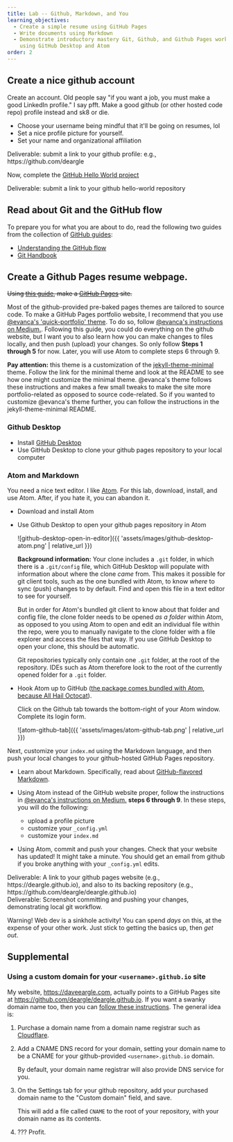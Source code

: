 ```yaml
---
title: Lab -- Github, Markdown, and You
learning_objectives:
  - Create a simple resume using GitHub Pages
  - Write documents using Markdown
  - Demonstrate introductory mastery Git, Github, and Github Pages workflow
    using GitHub Desktop and Atom
order: 2
---
```


## Create a nice github account

Create an account. Old people say "if you want a job, you must make a good
LinkedIn profile." I say pfft. Make a good github
(or other hosted code repo) profile instead and sk8 or die.

* Choose your username being mindful that it'll be going on resumes, lol
* Set a nice profile picture for yourself.
* Set your name and organizational affiliation

<div class='alert alert-deliverable'>
Deliverable: submit a link to your github profile: e.g., https://github.com/deargle
</div>

Now, complete the [GitHub Hello World project](https://guides.github.com/activities/hello-world/)

<div class='alert alert-deliverable'>
Deliverable: submit a link to your github hello-world repository
</div>

## Read about Git and the GitHub flow

To prepare you for what you are about to do, read the following two guides from the collection of [GitHub guides](https://guides.github.com/):

* [Understanding the GitHub flow](https://guides.github.com/introduction/flow/)
* [Git Handbook](https://guides.github.com/introduction/git-handbook/)

## Create a Github Pages resume webpage.

~~Using [this guide](https://guides.github.com/features/pages/), make a [GitHub Pages](https://pages.github.com/) site.~~

Most of the github-provided pre-baked pages themes are tailored to source code. To make a GitHub Pages portfolio website,
I recommend that you use [@evanca's 'quick-portfolio' theme](https://github.com/evanca/quick-portfolio). To do so,
follow [@evanca's instructions on Medium.](https://blog.usejournal.com/set-up-your-portfolio-website-in-less-than-10-minutes-with-github-pages-d0efa8ff56fd). Following this guide, you could do everything on the github website, but I want you to also learn
how you can make changes to files locally, and then push (upload) your changes. So only follow **Steps 1 through 5** for now.
Later, you will use Atom to complete steps 6 through 9.

**Pay attention:** this theme is a customization of the [jekyll-theme-minimal](https://github.com/pages-themes/minimal) theme.
Follow the link for the minimal theme and look at the README to see how one might customize the minimal
theme. @evanca's theme follows these instructions and makes a few small tweaks to make the site more portfolio-related
as opposed to source code-related. So if you wanted to customize @evanca's theme further, you can follow the instructions
in the jekyll-theme-minimal README.

### Github Desktop

* Install [GitHub Desktop](https://desktop.github.com/)
* Use GitHub Desktop to clone your github pages repository to your local computer

### Atom and Markdown

You need a nice text editor. I like [Atom](https://atom.io/). For this
lab, download, install, and use Atom. After, if you hate it, you can abandon it.

* Download and install Atom
* Use Github Desktop to open your github pages repository in Atom

  ![github-desktop-open-in-editor]({{ 'assets/images/github-desktop-atom.png' | relative_url }})

  **Background information:** Your clone includes a `.git` folder, in which there is a `.git/config` file, which
  GitHub Desktop will populate with information about where the clone _came_ from.
  This makes it possible for git client tools, such as the one bundled with Atom,
  to know _where_ to sync (push) changes to by default. Find and open this file in
  a text editor to see for yourself.

  But in order for Atom's
  bundled git client to know about that folder and config file, the clone folder needs to be
  opened _as a folder_ within Atom, as opposed to you using Atom to open and edit an
  individual file within the repo, were you to manually navigate to the clone folder
  with a file explorer and access the files that way. If you use GitHub Desktop
  to open your clone, this should be automatic.

  Git repositories typically only contain one `.git` folder, at the root of the
  repository. IDEs such as Atom therefore look to the root of the currently opened
  folder for a `.git` folder.

* Hook Atom up to GitHub ([the package comes bundled with Atom, because All Hail Octocat](https://github.atom.io/)).

  Click on the Github tab towards the bottom-right of your Atom window. Complete its
  login form.

  ![atom-github-tab]({{ 'assets/images/atom-github-tab.png' | relative_url }})

Next, customize your `index.md` using the Markdown language, and then push your
local changes to your github-hosted GitHub Pages repository.

* Learn about Markdown. Specifically, read about [GitHub-flavored Markdown](https://guides.github.com/features/mastering-markdown/).

* Using Atom instead of the GitHub website proper, follow the instructions in
  [@evanca's instructions on Medium.](https://blog.usejournal.com/set-up-your-portfolio-website-in-less-than-10-minutes-with-github-pages-d0efa8ff56fd) **steps 6 through 9**. In these steps, you will do the following:

  - upload a profile picture
  - customize your `_config.yml`
  - customize your `index.md`

* Using Atom, commit and push your changes. Check that your website has updated! It might take a minute. You should
  get an email from github if you broke anything with your `_config.yml` edits.

<div class='alert alert-deliverable'>
Deliverable: A link to your github pages website (e.g., https://deargle.github.io), and also to its backing repository (e.g., https://github.com/deargle/deargle.github.io)
</div>

<div class='alert alert-deliverable'>
Deliverable: Screenshot committing and pushing your changes, demonstrating local git workflow.
</div>

Warning! Web dev is a sinkhole activity! You can spend _days_ on this, at the
expense of your other work. Just stick to getting the basics up, then _get out_.

## Supplemental

### Using a custom domain for your `<username>.github.io` site

My website, <https://daveeargle.com>, actually points to a GitHub Pages site at
<https://github.com/deargle/deargle.github.io>. If you want a swanky domain name too,
then you can [follow these instructions](https://docs.github.com/en/github/working-with-github-pages/managing-a-custom-domain-for-your-github-pages-site). The general idea is:

1. Purchase a domain name from a domain name
   registrar such as [Cloudflare](https://cloudflare.com).

2. Add a CNAME DNS record for your domain, setting your domain name to be a CNAME
   for your github-provided `<username>.github.io` domain.

   By default, your domain name registrar will also provide DNS service for you.

3. On the Settings tab for your github repository, add your purchased domain name
   to the "Custom domain" field, and save.

   This will add a file called `CNAME` to the root of your repository, with your
   domain name as its contents.

3. ??? Profit.
